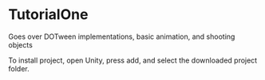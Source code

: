 # TutorialOne
Goes over DOTween implementations, basic animation, and shooting objects


To install project, open Unity, press add, and select the downloaded project folder.
